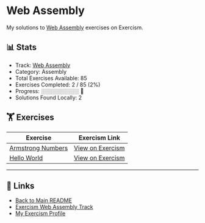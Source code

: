 # Web Assembly

My solutions to [Web Assembly](https://exercism.org/tracks/wasm) exercises on Exercism.

## 📊 Stats

- Track: [Web Assembly](https://exercism.org/tracks/wasm)
- Category: Assembly
- Total Exercises Available: 85
- Exercises Completed: 2 / 85 (2%)
- Progress: ░░░░░░░░░░ 🔴
- Solutions Found Locally: 2

## 🏋️ Exercises

| Exercise | Exercism Link |
|----------|---------------|
| [Armstrong Numbers](armstrong-numbers/README.md) | [View on Exercism](https://exercism.org/tracks/wasm/exercises/armstrong-numbers) |
| [Hello World](hello-world/README.md) | [View on Exercism](https://exercism.org/tracks/wasm/exercises/hello-world) |

---

## 🔗 Links

- [Back to Main README](../README.md)
- [Exercism Web Assembly Track](https://exercism.org/tracks/wasm)
- [My Exercism Profile](https://exercism.org/profiles/princemuel)
